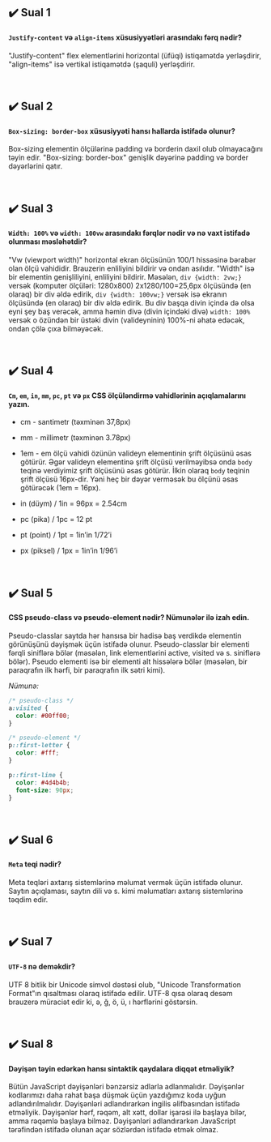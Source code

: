 ## :heavy_check_mark: Sual 1

#### `Justify-content` və `align-items` xüsusiyyətləri arasındakı fərq nədir?

"Justify-content" flex elementlərini horizontal (üfüqi) istiqamətdə yerləşdirir, "align-items" isə vertikal istiqamətdə (şaquli) yerləşdirir.

<br />

## :heavy_check_mark: Sual 2

#### `Box-sizing: border-box` xüsusiyyəti hansı hallarda istifadə olunur?

Box-sizing elementin ölçülərinə padding və borderin daxil olub olmayacağını təyin edir. "Box-sizing: border-box" genişlik dəyərinə padding və border dəyərlərini qatır.

<br />

## :heavy_check_mark: Sual 3

#### `Width: 100%` və `width: 100vw` arasındakı fərqlər nədir və nə vaxt istifadə olunması məsləhətdir?

"Vw (viewport width)" horizontal ekran ölçüsünün 100/1 hissəsinə bərabər olan ölçü vahididir. Brauzerin enliliyini bildirir və ondan asılıdır. "Width" isə bir elementin genişliliyini, enliliyini bildirir. Məsələn, `div {width: 2vw;}` versək (komputer ölçüləri: 1280x800) 2x1280/100=25,6px ölçüsündə (en olaraq) bir div əldə edirik, `div {width: 100vw;}` versək isə ekranın ölçüsündə (en olaraq) bir div əldə edirik. Bu div başqa divin içində də olsa eyni şey baş verəcək, amma həmin divə (divin içindəki divə) `width: 100%` versək o özündən bir üstəki divin (valideyninin) 100%-ni əhatə edəcək, ondan çölə çıxa bilməyəcək.

<br />

## :heavy_check_mark: Sual 4

#### `Cm`, `em`, `in`, `mm`, `pc`, `pt` və `px` CSS ölçüləndirmə vahidlərinin açıqlamalarını yazın.

- cm - santimetr (təxminən 37,8px)

- mm - millimetr (təxminən 3.78px)

- 1em - em ölçü vahidi özünün valideyn elementinin şrift ölçüsünü əsas götürür. Əgər valideyn elementinə şrift ölçüsü verilməyibsə onda `body` teqinə verdiyimiz şrift ölçüsünü əsas götürür. İlkin olaraq `body` teqinin şrift ölçüsü 16px-dir. Yəni heç bir dəyər verməsək bu ölçünü əsas götürəcək (1em = 16px).

- in (düym) / 1in = 96px = 2.54cm

- pc (pika) / 1pc = 12 pt

- pt (point) / 1pt = 1in’in 1/72’i

- px (piksel) / 1px = 1in’in 1/96’i

<br />

## :heavy_check_mark: Sual 5

#### CSS pseudo-class və pseudo-element nədir? Nümunələr ilə izah edin.

Pseudo-classlar saytda hər hansısa bir hadisə baş verdikdə elementin görünüşünü dəyişmək üçün istifadə olunur. Pseudo-classlar bir elementi fərqli siniflərə bölər (məsələn, link elementlərini active, visited və s. siniflərə bölər). Pseudo elementi isə bir elementi alt hissələrə bölər (məsələn, bir paraqrafın ilk hərfi, bir paraqrafın ilk sətri kimi).

_Nümunə:_

```css
/* pseudo-class */
a:visited {
  color: #00ff00;
}

/* pseudo-element */
p::first-letter {
  color: #fff;
}

p::first-line {
  color: #4d4b4b;
  font-size: 90px;
}
```

<br />

## :heavy_check_mark: Sual 6

#### `Meta` teqi nədir?

Meta teqləri axtarış sistemlərinə məlumat vermək üçün istifadə olunur. Saytın açıqlaması, saytın dili və s. kimi məlumatları axtarış sistemlərinə təqdim edir.

<br />

## :heavy_check_mark: Sual 7

#### `UTF-8` nə deməkdir?

UTF 8 bitlik bir Unicode simvol dəstəsi olub, "Unicode Transformation Format"ın qısaltması olaraq istifadə edilir. UTF-8 qısa olaraq desəm brauzerə müraciət edir ki, ə, ğ, ö, ü, ı hərflərini göstərsin.

<br />

## :heavy_check_mark: Sual 8

#### Dəyişən təyin edərkən hansı sintaktik qaydalara diqqət etməliyik?

Bütün JavaScript dəyişənləri bənzərsiz adlarla adlanmalıdır. Dəyişənlər kodlarımızı daha rahat başa düşmək üçün yazdığımız koda uyğun adlandırılmalıdır. Dəyişənləri adlandırarkən ingilis əlifbasından istifadə etməliyik. Dəyişənlər hərf, rəqəm, alt xətt, dollar işarəsi ilə başlaya bilər, amma rəqəmlə başlaya bilməz. Dəyişənləri adlandırarkən JavaScript tərəfindən istifadə olunan açar sözlərdən istifadə etmək olmaz.
